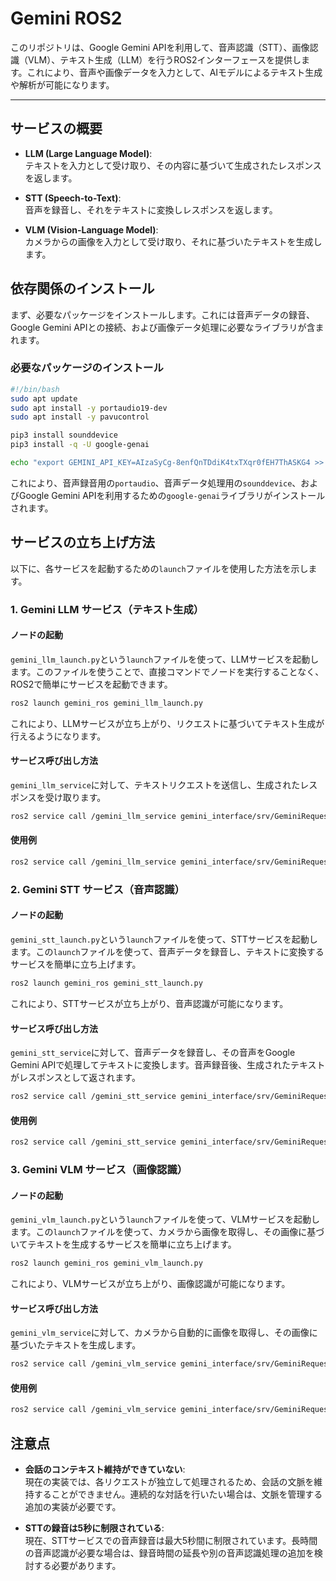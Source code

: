 # Gemini ROS2

このリポジトリは、Google Gemini APIを利用して、音声認識（STT）、画像認識（VLM）、テキスト生成（LLM）を行うROS2インターフェースを提供します。これにより、音声や画像データを入力として、AIモデルによるテキスト生成や解析が可能になります。

---

## サービスの概要

- **LLM (Large Language Model)**:  
  テキストを入力として受け取り、その内容に基づいて生成されたレスポンスを返します。

- **STT (Speech-to-Text)**:  
  音声を録音し、それをテキストに変換しレスポンスを返します。

- **VLM (Vision-Language Model)**:  
  カメラからの画像を入力として受け取り、それに基づいたテキストを生成します。

## 依存関係のインストール

まず、必要なパッケージをインストールします。これには音声データの録音、Google Gemini APIとの接続、および画像データ処理に必要なライブラリが含まれます。

### 必要なパッケージのインストール

```bash
#!/bin/bash
sudo apt update
sudo apt install -y portaudio19-dev
sudo apt install -y pavucontrol

pip3 install sounddevice
pip3 install -q -U google-genai

echo "export GEMINI_API_KEY=AIzaSyCg-8enfQnTDdiK4txTXqr0fEH7ThASKG4 >> ~/.bashrc"
```

これにより、音声録音用の`portaudio`、音声データ処理用の`sounddevice`、およびGoogle Gemini APIを利用するための`google-genai`ライブラリがインストールされます。

## サービスの立ち上げ方法

以下に、各サービスを起動するための`launch`ファイルを使用した方法を示します。

### 1. Gemini LLM サービス（テキスト生成）

#### ノードの起動

`gemini_llm_launch.py`という`launch`ファイルを使って、LLMサービスを起動します。このファイルを使うことで、直接コマンドでノードを実行することなく、ROS2で簡単にサービスを起動できます。

```bash
ros2 launch gemini_ros gemini_llm_launch.py
```

これにより、LLMサービスが立ち上がり、リクエストに基づいてテキスト生成が行えるようになります。

#### サービス呼び出し方法

`gemini_llm_service`に対して、テキストリクエストを送信し、生成されたレスポンスを受け取ります。

```bash
ros2 service call /gemini_llm_service gemini_interface/srv/GeminiRequest "input: 'テキストに基づいて生成したい内容'"
```

#### 使用例

```bash
ros2 service call /gemini_llm_service gemini_interface/srv/GeminiRequest "input: 'おすすめ商品を教えてください'"
```

### 2. Gemini STT サービス（音声認識）

#### ノードの起動

`gemini_stt_launch.py`という`launch`ファイルを使って、STTサービスを起動します。この`launch`ファイルを使って、音声データを録音し、テキストに変換するサービスを簡単に立ち上げます。

```bash
ros2 launch gemini_ros gemini_stt_launch.py
```

これにより、STTサービスが立ち上がり、音声認識が可能になります。

#### サービス呼び出し方法

`gemini_stt_service`に対して、音声データを録音し、その音声をGoogle Gemini APIで処理してテキストに変換します。音声録音後、生成されたテキストがレスポンスとして返されます。

```bash
ros2 service call /gemini_stt_service gemini_interface/srv/GeminiRequest "input: '音声データに基づいて処理を行う内容'"
```

#### 使用例

```bash
ros2 service call /gemini_stt_service gemini_interface/srv/GeminiRequest "input: '会話を続けてください'"
```

### 3. Gemini VLM サービス（画像認識）

#### ノードの起動

`gemini_vlm_launch.py`という`launch`ファイルを使って、VLMサービスを起動します。この`launch`ファイルを使って、カメラから画像を取得し、その画像に基づいてテキストを生成するサービスを簡単に立ち上げます。

```bash
ros2 launch gemini_ros gemini_vlm_launch.py
```

これにより、VLMサービスが立ち上がり、画像認識が可能になります。

#### サービス呼び出し方法

`gemini_vlm_service`に対して、カメラから自動的に画像を取得し、その画像に基づいたテキストを生成します。

```bash
ros2 service call /gemini_vlm_service gemini_interface/srv/GeminiRequest "input: '画像に関連するテキスト生成の指示'"
```

#### 使用例

```bash
ros2 service call /gemini_vlm_service gemini_interface/srv/GeminiRequest "input: 'この画像を見て、何が写っているか教えて'"
```

## 注意点

- **会話のコンテキスト維持ができていない**:  
  現在の実装では、各リクエストが独立して処理されるため、会話の文脈を維持することができません。連続的な対話を行いたい場合は、文脈を管理する追加の実装が必要です。

- **STTの録音は5秒に制限されている**:  
  現在、STTサービスでの音声録音は最大5秒間に制限されています。長時間の音声認識が必要な場合は、録音時間の延長や別の音声認識処理の追加を検討する必要があります。